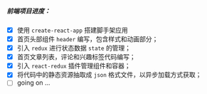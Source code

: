 ##### 前端项目进度：

* [x] 使用 `create-react-app` 搭建脚手架应用
* [x] 首页头部组件 `header` 编写，包含样式和动画部分；
* [x] 引入 `redux` 进行状态数据 `state` 的管理；
* [x] 首页文章列表，评论和兴趣标签代码编写；
* [x] 引入 `react-redux` 插件管理组件和容器；
* [x] 将代码中的静态资源抽取成 `json` 格式文件，以异步加载方式获取；
* [ ] going on ...
